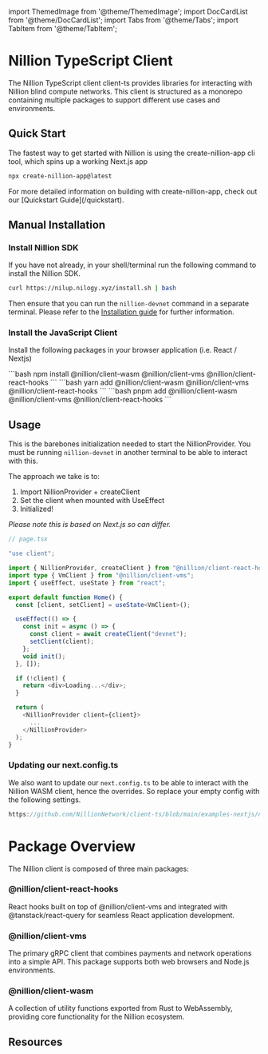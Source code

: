 import ThemedImage from '@theme/ThemedImage';
import DocCardList from '@theme/DocCardList';
import Tabs from '@theme/Tabs';
import TabItem from '@theme/TabItem';

# Nillion TypeScript Client

The Nillion TypeScript client client-ts provides libraries for interacting with Nillion blind compute networks. This client is structured as a monorepo containing multiple packages to support different use cases and environments.

## Quick Start

The fastest way to get started with Nillion is using the create-nillion-app cli tool, which spins up a working Next.js app

```bash
npx create-nillion-app@latest
```

<div style={{ textAlign: 'center' }}>
  <ThemedImage
    alt="Nillion Quickstart Demo"
    sources={{
        light: '/img/nillion_quickstart_demo_light.png',
        dark: '/img/nillion_quickstart_demo_dark.png',
      }}
  />
  <p>For more detailed information on building with create-nillion-app, check out our [Quickstart Guide](/quickstart).</p>
</div>

## Manual Installation

### Install Nillion SDK

If you have not already, in your shell/terminal run the following command to install the Nillion SDK. 

```bash
curl https://nilup.nilogy.xyz/install.sh | bash
```

Then ensure that you can run the `nillion-devnet` command in a separate terminal. Please refer to the [Installation guide](./installation) for further information.

### Install the JavaScript Client

Install the following packages in your browser application (i.e. React / Nextjs)

<Tabs>

  <TabItem value="npm" label="npm" default>
```bash
npm install @nillion/client-wasm @nillion/client-vms @nillion/client-react-hooks
```
  </TabItem>

   <TabItem value="yarn" label="yarn">
```bash
yarn add @nillion/client-wasm @nillion/client-vms @nillion/client-react-hooks
```
  </TabItem>

  <TabItem value="pnpm" label="pnpm">
```bash
pnpm add @nillion/client-wasm @nillion/client-vms @nillion/client-react-hooks
```
  </TabItem>
</Tabs>

## Usage
This is the barebones initialization needed to start the NillionProvider. You must be running `nillion-devnet` in another terminal to be able to interact with this. 

The approach we take is to:
1. Import NillionProvider + createClient
2. Set the client when mounted with UseEffect
3. Initialized!

*Please note this is based on Next.js so can differ.* 

```typescript
// page.tsx

"use client";

import { NillionProvider, createClient } from "@nillion/client-react-hooks";
import type { VmClient } from "@nillion/client-vms";
import { useEffect, useState } from "react";

export default function Home() {
  const [client, setClient] = useState<VmClient>();

  useEffect(() => {
    const init = async () => {
      const client = await createClient("devnet");
      setClient(client);
    };
    void init();
  }, []);

  if (!client) {
    return <div>Loading...</div>;
  }

  return (
    <NillionProvider client={client}>
      ...
    </NillionProvider>
  );
}

```
### Updating our next.config.ts
We also want to update our `next.config.ts` to be able to interact with the Nillion WASM client, hence the overrides. So replace your empty config with the following settings.

```ts reference showGithubLink
https://github.com/NillionNetwork/client-ts/blob/main/examples-nextjs/next.config.mjs
```

# Package Overview

The Nillion client is composed of three main packages:

### @nillion/client-react-hooks

React hooks built on top of @nillion/client-vms and integrated with @tanstack/react-query for seamless React application development.

### @nillion/client-vms

The primary gRPC client that combines payments and network operations into a simple API. This package supports both web browsers and Node.js environments.

### @nillion/client-wasm

A collection of utility functions exported from Rust to WebAssembly, providing core functionality for the Nillion ecosystem.

## Resources

<DocCardList/>
